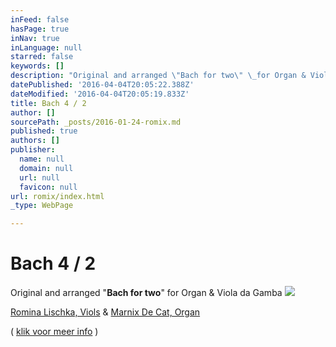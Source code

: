 ```yaml
---
inFeed: false
hasPage: true
inNav: true
inLanguage: null
starred: false
keywords: []
description: "Original and arranged \"Bach for two\" \_for Organ & Viola da Gamba"
datePublished: '2016-04-04T20:05:22.388Z'
dateModified: '2016-04-04T20:05:19.833Z'
title: Bach 4 / 2
author: []
sourcePath: _posts/2016-01-24-romix.md
published: true
authors: []
publisher:
  name: null
  domain: null
  url: null
  favicon: null
url: romix/index.html
_type: WebPage

---
```

# Bach 4 / 2

Original and arranged "**Bach for two**"  for Organ & Viola da Gamba
![](https://the-grid-user-content.s3-us-west-2.amazonaws.com/78b72188-f165-4ef5-8c7a-095e3d801d17.jpg)

[Romina Lischka, Viols][0] &                            [Marnix De Cat, Organ][1]

( [klik voor meer info][2] )

[0]: http://www.rominalischka.eu/
[1]: http://www.marnixdecat.be/
[2]: http://www.marnixdecat.be/romina-lischka-gamba-and-marnix-de-cat-orgel/
